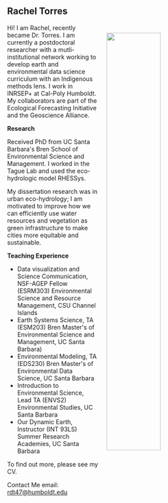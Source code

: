 ## Rachel Torres

<img style="float:right; padding: 20px 20px 20px 20px;" src="pics/me-outside.jpg" width="50%">

Hi! I am Rachel, recently became Dr. Torres. I am currently a postdoctoral researcher with a mutli-institutional network working to develop earth and environmental data science curriculum with an Indigenous methods lens. I work in INRSEP+ at Cal-Poly Humboldt. My collaborators are part of the Ecological Forecasting Initiative and the Geoscience Alliance.

**Research**

Received PhD from UC Santa Barbara's Bren School of Environmental Science and Management. I worked in the Tague Lab and used the eco-hydrologic model RHESSys.

My dissertation research was in urban eco-hydrology; I am motivated to improve how we can efficiently use water resources and vegetation as green infrastructure to make cities more equitable and sustainable.

**Teaching Experience**
- Data visualization and Science Communication, NSF-AGEP Fellow (ESRM303) Environmental Science and Resource Management, CSU Channel Islands
- Earth Systems Science, TA (ESM203) Bren Master's of Environmental Science and Management, UC Santa Barbara)
- Environmental Modeling, TA (EDS230) Bren Master's of Environmental Data Science, UC Santa Barbara
- Introduction to Environmental Science, Lead TA (ENVS2) Environmental Studies, UC Santa Barbara
- Our Dynamic Earth, Instructor (INT 93LS) Summer Research Academies, UC Santa Barbara

To find out more, please see my CV. 

Contact Me
email: rdt47@humboldt.edu


